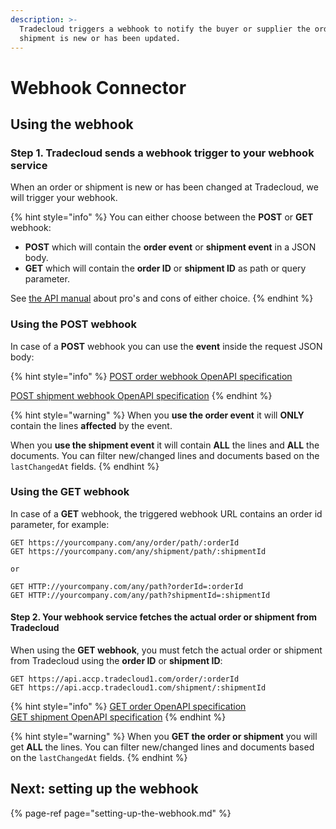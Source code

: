 ```yaml
---
description: >-
  Tradecloud triggers a webhook to notify the buyer or supplier the order or
  shipment is new or has been updated.
---
```


# Webhook Connector

## Using the webhook

### Step 1. Tradecloud sends a webhook trigger to your webhook service

When an order or shipment is new or has been changed at Tradecloud, we will trigger your webhook.

{% hint style="info" %}
You can either choose between the **POST** or **GET** webhook: 

- **POST** which will contain the **order event** or **shipment event** in a JSON body.
- **GET** which will contain the **order ID** or **shipment ID** as path or query parameter.

See [the API manual](https://docs.tradecloud1.com/api/introduction/api/webhook-vs-polling) about pro's and cons of either choice.
{% endhint %}

### Using the POST webhook

In case of a **POST** webhook you can use the **event** inside the request JSON body:

{% hint style="info" %}
[POST order webhook OpenAPI specification](https://swagger-ui.accp.tradecloud1.com/?url=https://api.accp.tradecloud1.com/v2/order-webhook-connector/specs.yaml#/order-webhook%20endpoints/webhookPost)

[POST shipment webhook OpenAPI specification](https://swagger-ui.accp.tradecloud1.com/?url=https://api.accp.tradecloud1.com/v2/shipment-webhook-connector/specs.yaml#/shipment-webhook%20endpoints/webhookPost)
{% endhint %}

{% hint style="warning" %}
When you **use the order event** it will **ONLY** contain the lines **affected** by the event.

When you **use the shipment event** it will contain **ALL** the lines and **ALL** the documents. 
You can filter new/changed lines and documents based on the `lastChangedAt` fields.
{% endhint %}

### Using the GET webhook

In case of a **GET** webhook, the triggered webhook URL contains an order id parameter, for example:

```text
GET https://yourcompany.com/any/order/path/:orderId
GET https://yourcompany.com/any/shipment/path/:shipmentId

or

GET HTTP://yourcompany.com/any/path?orderId=:orderId
GET HTTP://yourcompany.com/any/path?shipmentId=:shipmentId
```

#### Step 2. Your webhook service fetches the actual order or shipment from Tradecloud

When using the **GET webhook**, you must fetch the actual order or shipment from Tradecloud using the **order ID** or **shipment ID**:

```text
GET https://api.accp.tradecloud1.com/order/:orderId
GET https://api.accp.tradecloud1.com/shipment/:shipmentId
```

{% hint style="info" %}
[GET order OpenAPI specification](https://swagger-ui.accp.tradecloud1.com/?url=https://api.accp.tradecloud1.com/v2/order/specs.yaml#/order/getOrderByIdRoute)  
[GET shipment OpenAPI specification](https://swagger-ui.accp.tradecloud1.com/?url=https://api.accp.tradecloud1.com/v2/shipment/specs.yaml#/shipment/getShipmentByIdRoute)
{% endhint %}

{% hint style="warning" %}
When you **GET the order or shipment** you will get **ALL** the lines. 
You can filter new/changed lines and documents based on the `lastChangedAt` fields.
{% endhint %}

## Next: setting up the webhook

{% page-ref page="setting-up-the-webhook.md" %}
